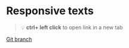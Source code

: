 # Responsive texts 


> :bulb: **ctrl+ left click** to open link in a new tab 

[Git branch](https://github.com/codiku/react-native-meteo/tree/008-EN-font-responsive)